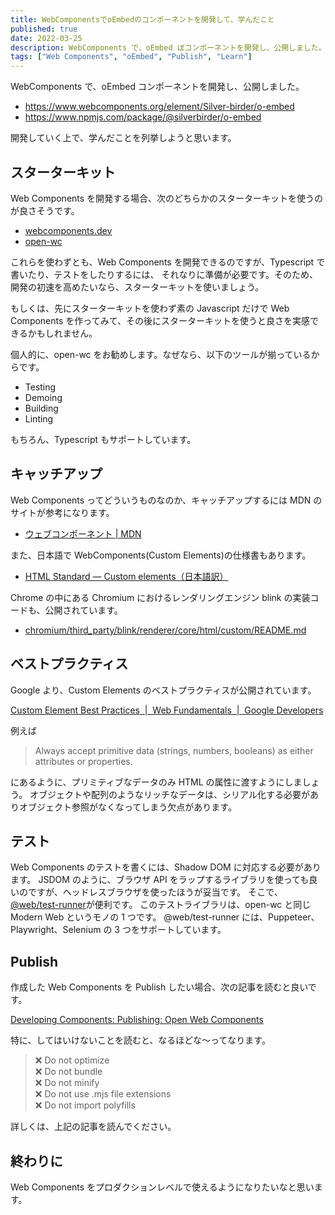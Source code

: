 ```yaml
---
title: WebComponentsでoEmbedのコンポーネントを開発して、学んだこと
published: true
date: 2022-03-25
description: WebComponents で、oEmbed ぼコンポーネントを開発し、公開しました。開発していく上で、学んだことを列挙しようと思います。
tags: ["Web Components", "oEmbed", "Publish", "Learn"]
---
```


WebComponents で、oEmbed コンポーネントを開発し、公開しました。

- https://www.webcomponents.org/element/Silver-birder/o-embed
- https://www.npmjs.com/package/@silverbirder/o-embed

開発していく上で、学んだことを列挙しようと思います。

## スターターキット

Web Components を開発する場合、次のどちらかのスターターキットを使うのが良さそうです。

- [webcomponents.dev](https://webcomponents.dev/)
- [open-wc](https://open-wc.org/)

これらを使わずとも、Web Components を開発できるのですが、Typescript で書いたり、テストをしたりするには、
それなりに準備が必要です。そのため、開発の初速を高めたいなら、スターターキットを使いましょう。

もしくは、先にスターターキットを使わず素の Javascript だけで Web Components を作ってみて、その後にスターターキットを使うと良さを実感できるかもしれません。

個人的に、open-wc をお勧めします。なぜなら、以下のツールが揃っているからです。

- Testing
- Demoing
- Building
- Linting

もちろん、Typescript もサポートしています。

## キャッチアップ

Web Components ってどういうものなのか、キャッチアップするには MDN のサイトが参考になります。

- [ウェブコンポーネント | MDN](https://developer.mozilla.org/ja/docs/Web/Web_Components)

また、日本語で WebComponents(Custom Elements)の仕様書もあります。

- [HTML Standard — Custom elements（日本語訳）](https://triple-underscore.github.io/HTML-custom-ja.html)

Chrome の中にある Chromium におけるレンダリングエンジン blink の実装コードも、公開されています。

- [chromium/third_party/blink/renderer/core/html/custom/README.md](https://source.chromium.org/chromium/chromium/src/+/main:third_party/blink/renderer/core/html/custom/README.md)

## ベストプラクティス

Google より、Custom Elements のベストプラクティスが公開されています。

[Custom Element Best Practices  |  Web Fundamentals  |  Google Developers](https://developers.google.com/web/fundamentals/web-components/best-practices)

例えば

> Always accept primitive data (strings, numbers, booleans) as either attributes or properties.

にあるように、プリミティブなデータのみ HTML の属性に渡すようにしましょう。
オブジェクトや配列のようなリッチなデータは、シリアル化する必要がありオブジェクト参照がなくなってしまう欠点があります。

## テスト

Web Components のテストを書くには、Shadow DOM に対応する必要があります。
JSDOM のように、ブラウザ API をラップするライブラリを使っても良いのですが、ヘッドレスブラウザを使ったほうが妥当です。
そこで、[@web/test-runner](https://www.npmjs.com/package/@web/test-runner)が便利です。
このテストライブラリは、open-wc と同じ Modern Web というモノの 1 つです。
@web/test-runner には、Puppeteer、Playwright、Selenium の 3 つをサポートしています。

## Publish

作成した Web Components を Publish したい場合、次の記事を読むと良いです。

[Developing Components: Publishing: Open Web Components](https://open-wc.org/guides/developing-components/publishing/)

特に、してはいけないことを読むと、なるほどな〜ってなります。

> ❌ Do not optimize  
> ❌ Do not bundle  
> ❌ Do not minify  
> ❌ Do not use .mjs file extensions  
> ❌ Do not import polyfills

詳しくは、上記の記事を読んでください。

## 終わりに

Web Components をプロダクションレベルで使えるようになりたいなと思います。
